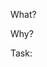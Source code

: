 What?

Why?

Task:

<!--- Don't forget to add learning objectives to the PR: https://docs.github.com/en/issues/using-labels-and-milestones-to-track-work/managing-labels#applying-a-label--->
